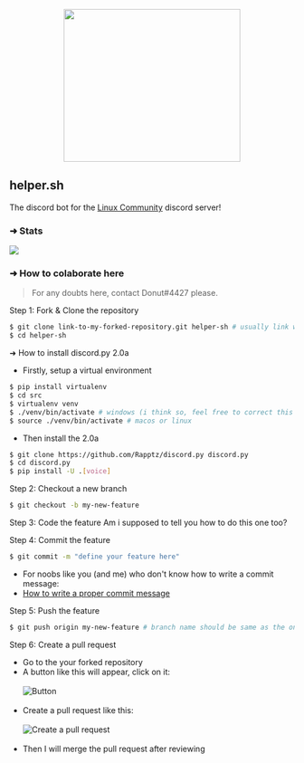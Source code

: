 <p align="center">
    <img src="https://cdn.discordapp.com/avatars/873163584442617887/8ebb37d55e0682d5ec77a47ce954d959.webp?size=4096" width="311.25" height="270"/>
</p>

## helper.sh 
The discord bot for the [Linux Community](https://discord.gg/76qcKhngjG) discord server!

### ➜ Stats

[![](https://top.gg/api/widget/790892810243932160.svg)](https://top.gg/bot/790892810243932160)

### ➜ How to colaborate here

> For any doubts here, contact Donut#4427 please.

Step 1: Fork & Clone the repository

```sh
$ git clone link-to-my-forked-repository.git helper-sh # usually link will be https://github.com/YourUserName/helper-sh
$ cd helper-sh
```

➜ How to install discord.py 2.0a

- Firstly, setup a virtual environment

```sh
$ pip install virtualenv
$ cd src
$ virtualenv venv
$ ./venv/bin/activate # windows (i think so, feel free to correct this if i'm wrong)
$ source ./venv/bin/activate # macos or linux
```

- Then install the 2.0a

```sh
$ git clone https://github.com/Rapptz/discord.py discord.py
$ cd discord.py
$ pip install -U .[voice]
```

Step 2: Checkout a new branch

```sh
$ git checkout -b my-new-feature
```

Step 3: Code the feature
Am i supposed to tell you how to do this one too?

Step 4: Commit the feature

```sh
$ git commit -m "define your feature here"
```

- For noobs like you (and me) who don't know how to write a commit message:
  <br/>
- [How to write a proper commit message](https://gist.github.com/develar/273e2eb938792cf5f86451fbac2bcd51)

Step 5: Push the feature

```sh
$ git push origin my-new-feature # branch name should be same as the one you checked out
```

Step 6: Create a pull request

- Go to the your forked repository
- A button like this will appear, click on it:
<br/><br/>
![Button](https://i.ibb.co/jhQNdYX/Screenshot-2021-07-30-at-2-45-15-PM.png)
<br/><br/>
- Create a pull request like this:
<br/><br/>
![Create a pull request](https://i.ibb.co/4WSCYnZ/Screenshot-2021-07-30-at-2-45-43-PM.png)
<br/><br/>
- Then I will merge the pull request after reviewing